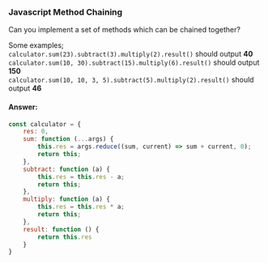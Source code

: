 ### Javascript Method Chaining

Can you implement a set of methods which can be chained together?

Some examples;<br/>`calculator.sum(23).subtract(3).multiply(2).result()` should output **40**<br/>`calculator.sum(10, 30).subtract(15).multiply(6).result()` should output **150**<br/>`calculator.sum(10, 10, 3, 5).subtract(5).multiply(2).result()` should output **46**
#### Answer:

```javascript
const calculator = {
    res: 0,
    sum: function (...args) {
        this.res = args.reduce((sum, current) => sum + current, 0);
        return this;
    },
    subtract: function (a) {
        this.res = this.res - a;
        return this;
    },
    multiply: function (a) {
        this.res = this.res * a;
        return this;
    },
    result: function () {
        return this.res
    }
}
```
